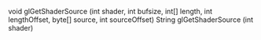 void glGetShaderSource (int shader, int bufsize, int[] length, int lengthOffset, byte[] source, int sourceOffset)
String glGetShaderSource (int shader)
